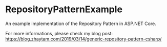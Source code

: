 # RepositoryPatternExample
An example implementation of the Repository Pattern in ASP.NET Core.

For more informations, please check my blog post: https://blog.zhaytam.com/2019/03/14/generic-repository-pattern-csharp/

